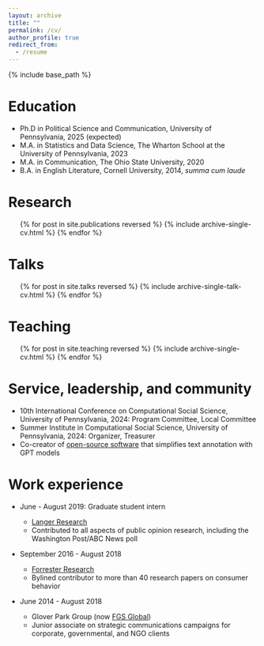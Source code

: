 ```yaml
---
layout: archive
title: ""
permalink: /cv/
author_profile: true
redirect_from:
  - /resume
---
```


{% include base_path %}

Education
======
* Ph.D in Political Science and Communication, University of Pennsylvania, 2025 (expected)
* M.A. in Statistics and Data Science, The Wharton School at the University of Pennsylvania, 2023
* M.A. in Communication, The Ohio State University, 2020
* B.A. in English Literature, Cornell University, 2014, _summa cum laude_ 

Research
======
  <ul>{% for post in site.publications reversed %}
    {% include archive-single-cv.html %}
  {% endfor %}</ul>
  
Talks
======
  <ul>{% for post in site.talks reversed %}
    {% include archive-single-talk-cv.html  %}
  {% endfor %}</ul>
  
Teaching
======
  <ul>{% for post in site.teaching reversed %}
    {% include archive-single-cv.html %}
  {% endfor %}</ul>
  
Service, leadership, and community
======
* 10th International Conference on Computational Social Science, University of Pennsylvania, 2024: Program Committee, Local Committee
* Summer Institute in Computational Social Science, University of Pennsylvania, 2024: Organizer, Treasurer
* Co-creator of [open-source software]([url](https://github.com/npangakis/gpt_annotate)) that simplifies text annotation with GPT models

Work experience
======
* June - August 2019: Graduate student intern
  * [Langer Research](https://www.langerresearch.com/)
  * Contributed to all aspects of public opinion research, including the Washington Post/ABC News poll

* September 2016 - August 2018
  * [Forrester Research](https://www.langerresearch.com/)
  * Bylined contributor to more than 40 research papers on consumer behavior

* June 2014 - August 2018
  * Glover Park Group (now [FGS Global](https://fgsglobal.com/))
  * Junior associate on strategic communications campaigns for corporate, governmental, and NGO clients
